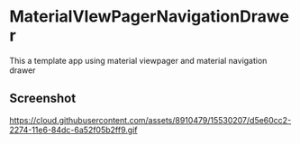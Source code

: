 # MaterialVIewPagerNavigationDrawer
This a template app using material viewpager and material navigation drawer
## Screenshot
https://cloud.githubusercontent.com/assets/8910479/15530207/d5e60cc2-2274-11e6-84dc-6a52f05b2ff9.gif
